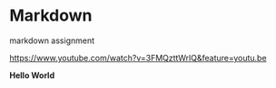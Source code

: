 # Markdown
markdown assignment

<https://www.youtube.com/watch?v=3FMQzttWrlQ&feature=youtu.be>

**Hello World**
